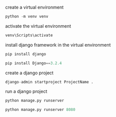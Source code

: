 create a virtual environment

```python
python -m venv venv
```
activate the virtual environment
```python
venv\Scripts\activate
```
install django framework in the virtual environment
```python
pip install django
```
```python
pip install Django==3.2.4
```
create a django project
```python
django-admin startproject ProjectName .
```
run a django project
```python
python manage.py runserver
```
```python
python manage.py runserver 8080
```
